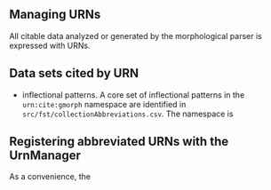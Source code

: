 ## Managing URNs

All citable data analyzed or generated by the morphological parser is expressed with URNs.


## Data sets cited by URN

- inflectional patterns.  A core set of inflectional patterns in the `urn:cite:gmorph` namespace are identified in `src/fst/collectionAbbreviations.csv`.  The namespace is 

## Registering abbreviated URNs with the UrnManager
As a convenience, the
